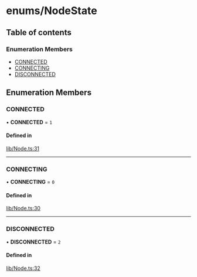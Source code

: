 # enums/NodeState

## Table of contents

### Enumeration Members

- [CONNECTED](enums.NodeState.md#connected)
- [CONNECTING](enums.NodeState.md#connecting)
- [DISCONNECTED](enums.NodeState.md#disconnected)

## Enumeration Members

### CONNECTED

• **CONNECTED** = ``1``

#### Defined in

[lib/Node.ts:31](https://github.com/hmes98318/LavaShark/blob/45bf2120d636a6aca823f03d72da2dc01b7bbfbf/src/lib/Node.ts#L32)

___

### CONNECTING

• **CONNECTING** = ``0``

#### Defined in

[lib/Node.ts:30](https://github.com/hmes98318/LavaShark/blob/45bf2120d636a6aca823f03d72da2dc01b7bbfbf/src/lib/Node.ts#L31)

___

### DISCONNECTED

• **DISCONNECTED** = ``2``

#### Defined in

[lib/Node.ts:32](https://github.com/hmes98318/LavaShark/blob/45bf2120d636a6aca823f03d72da2dc01b7bbfbf/src/lib/Node.ts#L33)
